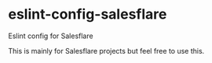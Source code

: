 # eslint-config-salesflare

Eslint config for Salesflare

This is mainly for Salesflare projects but feel free to use this.
